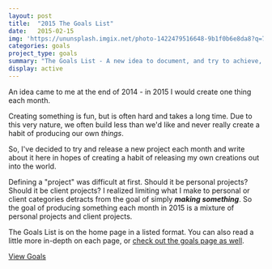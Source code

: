 ```yaml
---
layout: post
title:  "2015 The Goals List"
date:   2015-02-15
img: 'https://ununsplash.imgix.net/photo-1422479516648-9b1f0b6e8da8?q=75&fm=jpg&s=c5f2b3df2a4c71532b3b354b8766503c'
categories: goals
project_type: goals
summary: "The Goals List - A new idea to document, and try to achieve, goals I've set for the year."
display: active
---
```

An idea came to me at the end of 2014 - in 2015 I would create one thing each month. 

Creating something is fun, but is often hard and takes a long time. Due to this very nature, we often build less than we'd like and never really create a habit of producing our own *things*.

So, I've decided to try and release a new project each month and write about it here in hopes of creating a habit of releasing my own creations out into the world. 

Defining a "project" was difficult at first. Should it be personal projects? Should it be client projects? I realized limiting what I make to personal or client categories detracts from the goal of simply ***making something***. So the goal of producing something each month in 2015 is a mixture of personal projects and client projects.

The Goals List is on the home page in a listed format. You can also read a little more in-depth on each page, or [check out the goals page as well]({{baseurl}}/goals).

<a href="{{baseurl}}/goals" class="btn btn-project">View Goals</a>